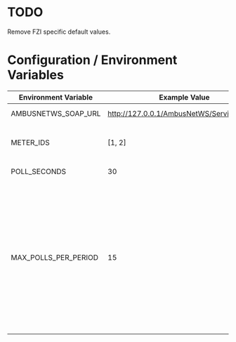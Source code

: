 # TODO
Remove FZI specific default values.

# Configuration / Environment Variables

| Environment Variable | Example Value                             | Explanation                                                  |
| -------------------- | ----------------------------------------- | ------------------------------------------------------------ |
| AMBUSNETWS_SOAP_URL  | http://127.0.0.1/AmbusNetWS/Service1.asmx | The Soap URL of the Ambus Net device.                        |
| METER_IDS            | [1, 2]                                    | The ids of the meters connected to the Ambus Net device that should be read out. |
| POLL_SECONDS         | 30                                        | Configures how often the meters should be polled.            |
| MAX_POLLS_PER_PERIOD | 15                                        | Configure rate limit, that is the delay between polling one and the next meter to prevent something DDOS like. This is the maximum number of requests per POLL_TIME that are sent to Ambus Net, which yields to POLL_SECONDS / MAX_POLLS_PER_PERIOD delay between two requests to Ambus Net. MAX_POLLS_PER_PERIOD should be significantly larger then number of entries in METER_IDS. |

